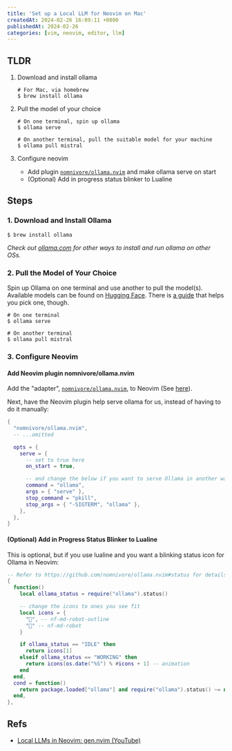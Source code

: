 ```yaml
---
title: 'Set up a Local LLM for Neovim on Mac'
createdAt: 2024-02-26 16:09:11 +0800
publishedAt: 2024-02-26
categories: [vim, neovim, editor, llm]
---
```


## TLDR

1. Download and install ollama

   ```shell
   # For Mac, via homebrew
   $ brew install ollama
   ```

2. Pull the model of your choice

   ```shell
   # On one terminal, spin up ollama
   $ ollama serve

   # On another terminal, pull the suitable model for your machine
   $ ollama pull mistral
   ```

3. Configure neovim

   - Add plugin [`nomnivore/ollama.nvim`](https://github.com/nomnivore/ollama.nvim) and make ollama serve on start
   - (Optional) Add in progress status blinker to Lualine

## Steps

### 1. Download and Install Ollama

```shell
$ brew install ollama
```

_Check out [ollama.com](https://ollama.com/download) for other ways to install and run ollama on other OSs._

### 2. Pull the Model of Your Choice

Spin up Ollama on one terminal and use another to pull the model(s). Available models can be found on [Hugging Face](https://huggingface.co/models). There is [a guide](https://github.com/ex3ndr/llama-coder/tree/996ac715cb722ab7253b217576c66a6311fbd32e?tab=readme-ov-file#models) that helps you pick one, though.

```shell
# On one terminal
$ ollama serve

# On another terminal
$ ollama pull mistral
```

### 3. Configure Neovim

#### Add Neovim plugin nomnivore/ollama.nvim

Add the "adapter", [`nomnivore/ollama.nvim`](https://github.com/nomnivore/ollama.nvim), to Neovim (See [here](https://github.com/nomnivore/ollama.nvim#installation)).

Next, have the Neovim plugin help serve ollama for us, instead of having to do it manually:

```lua
{
  "nomnivore/ollama.nvim",
  -- ...omitted

  opts = {
    serve = {
      -- set to true here
      on_start = true,

      -- and change the below if you want to serve Ollama in another way
      command = "ollama",
      args = { "serve" },
      stop_command = "pkill",
      stop_args = { "-SIGTERM", "ollama" },
    },
  },
}
```

#### (Optional) Add in Progress Status Blinker to Lualine

This is optional, but if you use lualine and you want a blinking status icon for Ollama in Neovim:

```lua
-- Refer to https://github.com/nomnivore/ollama.nvim#status for details
{
  function()
    local ollama_status = require("ollama").status()

    -- change the icons to ones you see fit
    local icons = {
      "󱙺", -- nf-md-robot-outline
      "󰚩" -- nf-md-robot
    }

    if ollama_status == "IDLE" then
      return icons[1]
    elseif ollama_status == "WORKING" then
      return icons[os.date("%S") % #icons + 1] -- animation
    end
  end,
  cond = function()
    return package.loaded["ollama"] and require("ollama").status() ~= nil
  end,
},
```

## Refs

- [Local LLMs in Neovim: gen.nvim (YouTube)](https://www.youtube.com/watch?v=FIZt7MinpMY)

